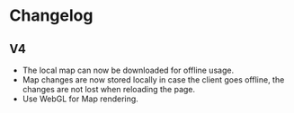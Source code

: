 # Changelog

## V4

- The local map can now be downloaded for offline usage.
- Map changes are now stored locally in case the client goes offline, the changes are not lost when reloading the page.
- Use WebGL for Map rendering.
